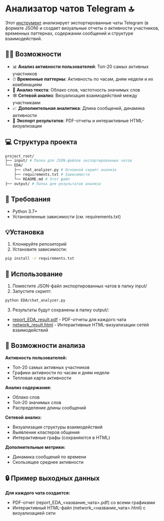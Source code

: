 # Анализатор чатов Telegram 🔝

Этот [инструмент](https://github.com/Masterskaya-YP/Masterskaya/blob/EDA/EDA/EDA.py) анализирует экспортированные чаты Telegram (в формате JSON) и создает визуальные отчеты о активности участников, временных паттернах, содержании сообщений и структуре взаимодействий.

## 👨‍💻 Возможности

- 📊 **Анализ активности пользователей**: Топ-20 самых активных участников
- ⏱ **Временные паттерны**: Активность по часам, дням недели и их комбинациям
- 📝 **Анализ текста**: Облако слов, частотность значимых слов
- 🕸 **Сетевой анализ**: Визуализация взаимодействий между участниками
- 📈 **Дополнительная аналитика**: Длина сообщений, динамика активности
- 📂 **Экспорт результатов**: PDF-отчеты и интерактивные HTML-визуализации

## 💻 Структура проекта

```bash
project_root/
├── input/ # Папка для JSON-файлов экспортированных чатов
└── EDA/
    ├── chat_analyzer.py # Основной скрипт анализа
    ├── requirements.txt # Зависимости
    └── README.md # Этот файл
├── output/ # Папка для результатов анализа
```

## 🤖 Требования

- Python 3.7+
- Установленные зависимости (см. requirements.txt)

## 💡Установка

1. Клонируйте репозиторий
2. Установите зависимости:

```bash
pip install -r requirements.txt
```
## 🥅 Использование

1. Поместите JSON-файл экспортированных чатов в папку input/
2. Запустите скрипт:

```bash
python EDA/chat_analyzer.py
```
3. Результаты будут сохранены в папку output/:

- [report_EDA_result.pdf](https://github.com/Masterskaya-YP/Masterskaya/blob/EDA/output/network_result.html) - PDF-отчеты для каждого чата
- [network_result.html](<output\network_result.html>) - Интерактивные HTML-визуализации сетей взаимодействий

## 🛒 Возможности анализа

**Активность пользователей:**
- Топ-20 самых активных участников
- Графики активности по часам и дням недели
- Тепловая карта активности

**Анализ содержания:**
- Облако слов
- Топ-20 значимых слов
- Распределение длины сообщений

**Сетевой анализ:**
- Визуализация структуры взаимодействий
- Выявление кластеров общения
- Интерактивные графы (сохраняются в HTML)

**Дополнительные метрики:**
- Динамика сообщений по времени
- Скользящее среднее активности


## 🔒 Пример выходных данных

**Для каждого чата создается:**
- PDF-отчет (report_EDA_<название_чата>.pdf) со всеми графиками
- Интерактивный HTML-файл (network_<название_чата>.html) с визуализацией сети
